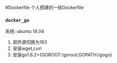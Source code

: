 #Dockerfile
个人搭建的一些Dockerfile

### `docker_go`

系统: ubuntu 14.04

1. 软件源切换为163
2. 安装wget,curl
3. 安装go1.6.2={GOROOT:/goroot;GOPATH:/gogo}


